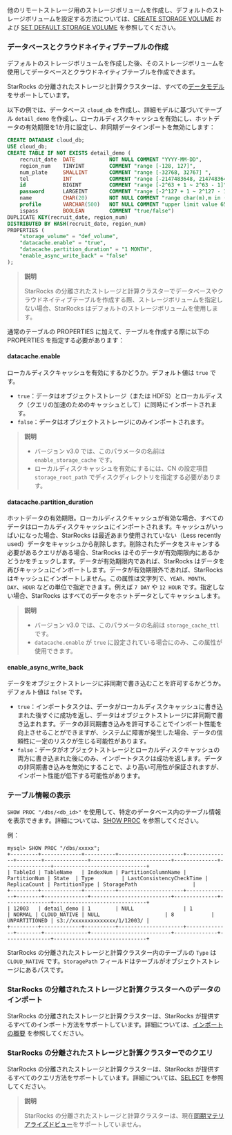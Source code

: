 
他のリモートストレージ用のストレージボリュームを作成し、デフォルトのストレージボリュームを設定する方法については、[CREATE STORAGE VOLUME](../../sql-reference/sql-statements/Administration/CREATE_STORAGE_VOLUME.md) および [SET DEFAULT STORAGE VOLUME](../../sql-reference/sql-statements/Administration/SET_DEFAULT_STORAGE_VOLUME.md) を参照してください。

### データベースとクラウドネイティブテーブルの作成

デフォルトのストレージボリュームを作成した後、そのストレージボリュームを使用してデータベースとクラウドネイティブテーブルを作成できます。

StarRocks の分離されたストレージと計算クラスターは、すべての[データモデル](../../table_design/table_types/table_types.md)をサポートしています。

以下の例では、データベース `cloud_db` を作成し、詳細モデルに基づいてテーブル `detail_demo` を作成し、ローカルディスクキャッシュを有効にし、ホットデータの有効期限を1か月に設定し、非同期データインポートを無効にします：

```SQL
CREATE DATABASE cloud_db;
USE cloud_db;
CREATE TABLE IF NOT EXISTS detail_demo (
    recruit_date  DATE           NOT NULL COMMENT "YYYY-MM-DD",
    region_num    TINYINT        COMMENT "range [-128, 127]",
    num_plate     SMALLINT       COMMENT "range [-32768, 32767] ",
    tel           INT            COMMENT "range [-2147483648, 2147483647]",
    id            BIGINT         COMMENT "range [-2^63 + 1 ~ 2^63 - 1]",
    password      LARGEINT       COMMENT "range [-2^127 + 1 ~ 2^127 - 1]",
    name          CHAR(20)       NOT NULL COMMENT "range char(m),m in (1-255) ",
    profile       VARCHAR(500)   NOT NULL COMMENT "upper limit value 65533 bytes",
    ispass        BOOLEAN        COMMENT "true/false")
DUPLICATE KEY(recruit_date, region_num)
DISTRIBUTED BY HASH(recruit_date, region_num)
PROPERTIES (
    "storage_volume" = "def_volume",
    "datacache.enable" = "true",
    "datacache.partition_duration" = "1 MONTH",
    "enable_async_write_back" = "false"
);
```

> **説明**
>
> StarRocks の分離されたストレージと計算クラスターでデータベースやクラウドネイティブテーブルを作成する際、ストレージボリュームを指定しない場合、StarRocks はデフォルトのストレージボリュームを使用します。

通常のテーブルの PROPERTIES に加えて、テーブルを作成する際に以下の PROPERTIES を指定する必要があります：

#### datacache.enable

ローカルディスクキャッシュを有効にするかどうか。デフォルト値は `true` です。

- `true`：データはオブジェクトストレージ（または HDFS）とローカルディスク（クエリの加速のためのキャッシュとして）に同時にインポートされます。
- `false`：データはオブジェクトストレージにのみインポートされます。

> **説明**
>
> - バージョン v3.0 では、このパラメータの名前は `enable_storage_cache` です。
> - ローカルディスクキャッシュを有効にするには、CN の設定項目 `storage_root_path` でディスクディレクトリを指定する必要があります。

#### datacache.partition_duration

ホットデータの有効期限。ローカルディスクキャッシュが有効な場合、すべてのデータはローカルディスクキャッシュにインポートされます。キャッシュがいっぱいになった場合、StarRocks は最近あまり使用されていない（Less recently used）データをキャッシュから削除します。削除されたデータをスキャンする必要があるクエリがある場合、StarRocks はそのデータが有効期限内にあるかどうかをチェックします。データが有効期限内であれば、StarRocks はデータを再びキャッシュにインポートします。データが有効期限外であれば、StarRocks はキャッシュにインポートしません。この属性は文字列で、`YEAR`、`MONTH`、`DAY`、`HOUR` などの単位で指定できます。例えば `7 DAY` や `12 HOUR` です。指定しない場合、StarRocks はすべてのデータをホットデータとしてキャッシュします。

> **説明**
>
> - バージョン v3.0 では、このパラメータの名前は `storage_cache_ttl` です。
> - `datacache.enable` が `true` に設定されている場合にのみ、この属性が使用できます。

#### enable_async_write_back

データをオブジェクトストレージに非同期で書き込むことを許可するかどうか。デフォルト値は `false` です。

- `true`：インポートタスクは、データがローカルディスクキャッシュに書き込まれた後すぐに成功を返し、データはオブジェクトストレージに非同期で書き込まれます。データの非同期書き込みを許可することでインポート性能を向上させることができますが、システムに障害が発生した場合、データの信頼性に一定のリスクが生じる可能性があります。
- `false`：データがオブジェクトストレージとローカルディスクキャッシュの両方に書き込まれた後にのみ、インポートタスクは成功を返します。データの非同期書き込みを無効にすることで、より高い可用性が保証されますが、インポート性能が低下する可能性があります。

### テーブル情報の表示

`SHOW PROC "/dbs/<db_id>"` を使用して、特定のデータベース内のテーブル情報を表示できます。詳細については、[SHOW PROC](../../sql-reference/sql-statements/Administration/SHOW_PROC.md) を参照してください。

例：

```Plain
mysql> SHOW PROC "/dbs/xxxxx";
+---------+-------------+----------+---------------------+--------------+--------+--------------+--------------------------+--------------+---------------+------------------------------+
| TableId | TableName   | IndexNum | PartitionColumnName | PartitionNum | State  | Type         | LastConsistencyCheckTime | ReplicaCount | PartitionType | StoragePath                  |
+---------+-------------+----------+---------------------+--------------+--------+--------------+--------------------------+--------------+---------------+------------------------------+
| 12003   | detail_demo | 1        | NULL                | 1            | NORMAL | CLOUD_NATIVE | NULL                     | 8            | UNPARTITIONED | s3://xxxxxxxxxxxxxx/1/12003/ |
+---------+-------------+----------+---------------------+--------------+--------+--------------+--------------------------+--------------+---------------+------------------------------+
```

StarRocks の分離されたストレージと計算クラスター内のテーブルの `Type` は `CLOUD_NATIVE` です。`StoragePath` フィールドはテーブルがオブジェクトストレージにあるパスです。

### StarRocks の分離されたストレージと計算クラスターへのデータのインポート

StarRocks の分離されたストレージと計算クラスターは、StarRocks が提供するすべてのインポート方法をサポートしています。詳細については、[インポートの概要](../../loading/Loading_intro.md) を参照してください。

### StarRocks の分離されたストレージと計算クラスターでのクエリ

StarRocks の分離されたストレージと計算クラスターは、StarRocks が提供するすべてのクエリ方法をサポートしています。詳細については、[SELECT](../../sql-reference/sql-statements/data-manipulation/SELECT.md) を参照してください。

> **説明**
>
> StarRocks の分離されたストレージと計算クラスターは、現在[同期マテリアライズドビュー](../../using_starrocks/Materialized_view-single_table.md)をサポートしていません。
